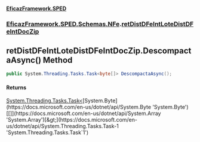 #### [EficazFramework.SPED](EficazFrameworkSPED.md 'EficazFramework SPED')
### [EficazFramework.SPED.Schemas.NFe](EficazFramework.SPED.Schemas.NFe.md 'EficazFramework.SPED.Schemas.NFe').[retDistDFeIntLoteDistDFeIntDocZip](EficazFramework.SPED.Schemas.NFe/retDistDFeIntLoteDistDFeIntDocZip.md 'EficazFramework.SPED.Schemas.NFe.retDistDFeIntLoteDistDFeIntDocZip')

## retDistDFeIntLoteDistDFeIntDocZip.DescompactaAsync() Method

```csharp
public System.Threading.Tasks.Task<byte[]> DescompactaAsync();
```

#### Returns
[System.Threading.Tasks.Task&lt;](https://docs.microsoft.com/en-us/dotnet/api/System.Threading.Tasks.Task-1 'System.Threading.Tasks.Task`1')[System.Byte](https://docs.microsoft.com/en-us/dotnet/api/System.Byte 'System.Byte')[[]](https://docs.microsoft.com/en-us/dotnet/api/System.Array 'System.Array')[&gt;](https://docs.microsoft.com/en-us/dotnet/api/System.Threading.Tasks.Task-1 'System.Threading.Tasks.Task`1')